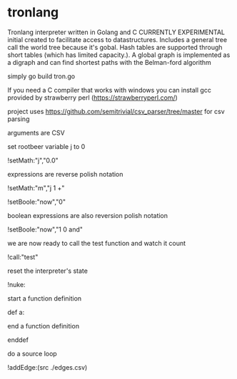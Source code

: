 # tronlang
Tronlang interpreter written in Golang and C
CURRENTLY EXPERIMENTAL
initial created to facilitate access to datastructures. Includes a general tree call the world tree because it's gobal. Hash tables are supported through short tables (which has limited capacity.). A global graph is implemented as a digraph and can find shortest paths with the Belman-ford algorithm

simply go build tron.go

If you need a C compiler that works with windows you can install gcc provided by strawberry perl (https://strawberryperl.com/)

project uses https://github.com/semitrivial/csv_parser/tree/master for csv parsing

arguments are CSV

set rootbeer variable j to 0

!setMath:"j","0.0"


expressions are reverse polish notation

!setMath:"m","j 1 +"


!setBoole:"now","0"

boolean expressions are also reversion polish notation

!setBoole:"now","1 0 and"




we are now ready to call the test function and watch it count

!call:"test"

reset the interpreter's state

!nuke:

start a function definition

def a:

end a function definition

enddef

do a source loop

!addEdge:(src ./edges.csv)

